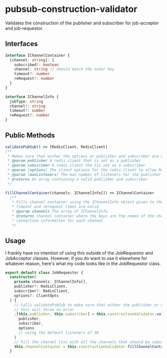 # pubsub-construction-validator

Validates the construction of the publisher and subscriber for job-acceptor and job-requestor.

## Interfaces

```typescript
interface IChannelContainer {
  [channel: string]: {
    subscribed?: boolean
    channel: string // should match the outer key
    timeout?: number
    reRequest?: number
  }
}
```

```typescript
interface IChannelInfo {
  jobType: string
  channel?: string
  timeout?: number
  reRequest?: number
}
```

## Public Methods

```typescript
validatePubSub() => [RedisClient, RedisClient]
/**
 * Makes sure that either the options or publisher and subscriber are defined.
 * @param publisher A redis client that is set as a publisher
 * @param subscriber A redis client tha tis set as a subscriber
 * @param [options] The client options for the redis client to allow RedisClients to be created. It will only be used if a publisher was not provided.  It has a default value of {"host": "127.0.0.1", "port": 4210}
 * @param [maxListeners] The max number of listeners for the publisher and subscriber.  Has a default value of 30
 * @returns An array containing a valid publisher and subscriber
 */
```

```typescript
fillChannelContainer(channels: IChannelInfo[]) => IChannelContainer
  /**
   * Fills channel container using the IChannelInfo object given to the constructor.  Also makes sure that the
   * timeout and rerequest times are valid
   * @param channels The array of IChannelInfo
   * @returns channel container where the keys are the names of the channels, and the values are objects containing the
   * connection information for each channel
   */
```

## Usage

I frankly have no intention of using this outside of the JobRequestor and JobAcceptor classes. However, if you do want to use it elsewhere for whatever reason, here's what my code looks like in the JobRequestor class.

```typescript
export default class JobRequestor {
  constructor(
    private channels: IChannelInfo[],
    publisher?: RedisClient,
    subscriber?: RedisClient,
    options?: ClientOpts
  ) {
    // Calls validatePubSub to make sure that either the publisher or options parameters were given and valid.  If not,
    // this will throw an error
    ;[this.publisher, this.subscriber] = this.constructionValidator.validatePubSub(
      publisher,
      subscriber,
      options
      // using the default listeners of 30
    )
    // Fill the channel list with all the channels that should be subscribed to/published to
    this.channelContainer = this.constructionValidator.fillChannelContainer(this.channels)
  }
```
